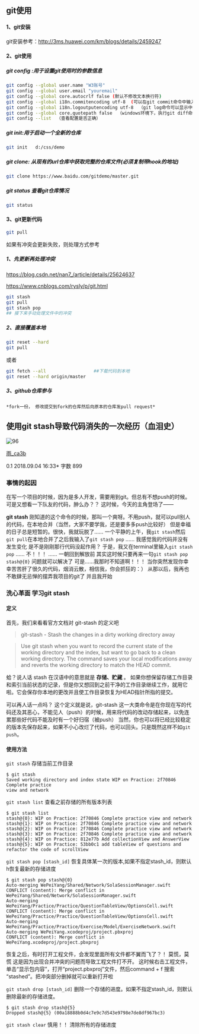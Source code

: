 ## git使用

#### 1、git安装

git安装参考：http://3ms.huawei.com/km/blogs/details/2459247

#### 2、git使用

##### git config :用于设置git使用时的参数信息

```bash
git config --global user.name "W3账号"
git config --global user.email "youremail" 
git config --global core.autocrlf false (默认不修改文本换行符)
git config --global i18n.commitencoding utf-8  (可以在git commit命令中输入中文)
git config --global i18n.logoutputencoding utf-8  （git log命令可以显示中文）
git config --global core.quotepath false  （windows环境下，执行git diff命令正确显示中文路径名）
git config --list  （查看配置是否正确）
```

##### git init:用于启动一个全新的仓库

```bash
git init   d:/css/demo
```

##### git clone: 从现有的url仓库中获取完整的仓库文件(必须复制带hook的地址)

```bash
git clone https://www.baidu.com/gitdemo/master.git
```

##### git status 查看git仓库情况

```bash
git status
```

#### 3、git更新代码

```bash
git pull
```

如果有冲突会更新失败，则处理方式参考

##### 1、先更新再处理冲突

<https://blog.csdn.net/nan7_/article/details/25624637>

<https://www.cnblogs.com/rysly/p/git.html>

```bash
git stash
git pull
git stash pop
## 接下来手动处理文件中的冲突
```

##### 2、直接覆盖本地

```bash
git reset --hard
git pull
```

或者

```bash
git fetch --all                  ##下载代码到本地
git reset --hard origin/master
```

##### 3、github仓库参与

```
*fork一份， 修改提交到fork的仓库然后向原本的仓库发pull request*
```

## 使用git stash导致代码消失的一次经历（血泪史）

![96](https://upload.jianshu.io/users/upload_avatars/13250782/4c3a33fe-b969-499c-94e4-70c348b6581f?imageMogr2/auto-orient/strip|imageView2/1/w/96/h/96)

[雨_ca3b](https://www.jianshu.com/u/8112f4004267)



0.1 2018.09.04 16:33* 字数 899

### 事情的起因

在写一个项目的时候，因为是多人开发，需要用到git。但总有不想push的时候。可是又想看一下队友的代码，肿么办？？
这时候，今天的主角登场了——

**git stash**
刚知道的这个命令的时候，那叫一个爽呀。不用push，就可以pull别人的代码，在本地合并（当然，大家不要学我，还是要多多push比较好）
但是幸福的日子总是短暂的。很快，我就玩脱了……
一个平静的上午，我`git stash`然后`git pull`在本地合并了之后我输入了`git stash pop`
……
我感觉我的代码并没有发生变化
是不是刚刚那行代码没起作用？
于是，我又在terminal里输入`git stash pop`
……
不！！！
……
一朝回到解放前
其实这时候只要再来一句`git stash pop stash@{0}` 问题就可以解决了
可是……我那时不知道啊！！！
当你突然发现你幸幸苦苦肝了很久的代码，烟消云散，相信我，你会抓狂的：）
从那以后，我再也不敢肆无忌惮的摆弄我项目的git了
并且我开始

### 洗心革面 学习git stash

#### 定义

首先，我们来看看官方文档对 git-stash 的定义吧

> git-stash - Stash the changes in a dirty working directory away

> Use git stash when you want to record the current state of the working directory and the index, but want to go back to a clean working directory. The command saves your local modifications away and reverts the working directory to match the HEAD commit.

蛤？说人话
stash 在汉语中的意思就是 **存储、贮藏** 。
如果你想保留存储工作目录和索引当前状态的记录，但是你又想回到之前干净的工作目录继续工作，就用它啦。它会保存你本地的更改并且使工作目录恢复为HEAD指针所指的提交。

可以再人话一点吗？
这个定义就是说，git-stash 这一大类命令是在你现在写的代码还及其恶心，不能见人（push）的时候，用来将代码的改动存储起来，以免连累那些好代码不能及时有一个好归宿（被push）
当然，你也可以将已经比较稳定的版本先保存起来，如果不小心改烂了代码，也可以回头。只是既然这样不如`git push`。

#### 使用方法

`git stash` 
存储当前工作目录

```
$ git stash
Saved working directory and index state WIP on Practice: 2f70846 Complete practice 
view and network
```

`git stash list` 
查看之前存储的所有版本列表

```
$ git stash list
stash@{0}: WIP on Practice: 2f70846 Complete practice view and network
stash@{1}: WIP on Practice: 2f70846 Complete practice view and network
stash@{2}: WIP on Practice: 2f70846 Complete practice view and network
stash@{3}: WIP on Practice: 2f70846 Complete practice view and network
stash@{4}: WIP on Practice: 812e77b Add collectionView and AnswerView
stash@{5}: WIP on Practice: 53bb0c1 add tableView of questions and refactor the code of scrollView
```

`git stash pop [stash_id]` 
恢复具体某一次的版本,如果不指定stash_id，则默认h恢复最新的存储进度

```
$ git stash pop stash@{0}
Auto-merging WePeiYang/Shared/Network/SolaSessionManager.swift
CONFLICT (content): Merge conflict in WePeiYang/Shared/Network/SolaSessionManager.swift
Auto-merging WePeiYang/Practice/Practice/QuestionTableView/OptionsCell.swift
CONFLICT (content): Merge conflict in WePeiYang/Practice/Practice/QuestionTableView/OptionsCell.swift
Auto-merging WePeiYang/Practice/Practice/Exercise/Model/ExerciseNetwork.swift
Auto-merging WePeiYang.xcodeproj/project.pbxproj
CONFLICT (content): Merge conflict in WePeiYang.xcodeproj/project.pbxproj
```

恢复之后，有时打开工程文件，会发现里面所有文件都不翼而飞了？！
莫慌，莫慌
这是因为出现合并冲突的问题而导致工程文件打不开。
这时候右击工程文件，单击“显示包内容”，打开“project.pbxproj”文件，然后command + f 搜索 “stashed”。把冲突部分删掉就可以重新打开啦

`git stash drop [stash_id]`
删除一个存储的进度。如果不指定stash_id，则默认删除最新的存储进度。

```
$ git stash drop stash@{5}
Dropped stash@{5} (00a18888b0d4c7e9c7d543e9798e7de8df967bc3)
```

`git stash clear`
慎用！！
清除所有的存储进度


